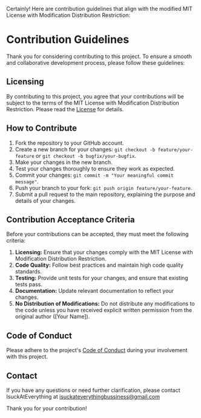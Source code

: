 Certainly! Here are contribution guidelines that align with the modified MIT License with Modification Distribution Restriction:

# Contribution Guidelines

Thank you for considering contributing to this project. To ensure a smooth and collaborative development process, please follow these guidelines:

## Licensing

By contributing to this project, you agree that your contributions will be subject to the terms of the MIT License with Modification Distribution Restriction. Please read the [License](LICENSE.md) for details.

## How to Contribute

1. Fork the repository to your GitHub account.
2. Create a new branch for your changes: `git checkout -b feature/your-feature` or `git checkout -b bugfix/your-bugfix`.
3. Make your changes in the new branch.
4. Test your changes thoroughly to ensure they work as expected.
5. Commit your changes: `git commit -m "Your meaningful commit message"`.
6. Push your branch to your fork: `git push origin feature/your-feature`.
7. Submit a pull request to the main repository, explaining the purpose and details of your changes.

## Contribution Acceptance Criteria

Before your contributions can be accepted, they must meet the following criteria:

1. **Licensing:** Ensure that your changes comply with the MIT License with Modification Distribution Restriction.
2. **Code Quality:** Follow best practices and maintain high code quality standards.
3. **Testing:** Provide unit tests for your changes, and ensure that existing tests pass.
4. **Documentation:** Update relevant documentation to reflect your changes.
5. **No Distribution of Modifications:** Do not distribute any modifications to the code unless you have received explicit written permission from the original author ([Your Name]).

## Code of Conduct

Please adhere to the project's [Code of Conduct](CODE_OF_CONDUCT.md) during your involvement with this project.

## Contact

If you have any questions or need further clarification, please contact IsuckAtEverything at isuckateverythingbussiness@gmail.com


Thank you for your contribution!
